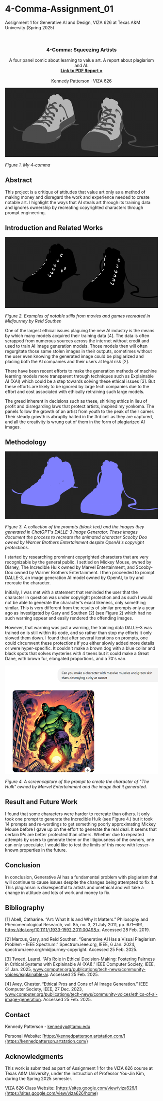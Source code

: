 # 4-Comma-Assignment_01
Assignment 1 for Generative AI and Design, VIZA 626 at Texas A&amp;M University (Spring 2025)

<!-- Improved compatibility of back to top link: See: https://github.com/othneildrew/Best-README-Template/pull/73 -->
<a id="readme-top"></a>

<!-- PROJECT SHIELDS -->
<!--
*** I'm using markdown "reference style" links for readability.
*** Reference links are enclosed in brackets [ ] instead of parentheses ( ).
*** See the bottom of this document for the declaration of the reference variables
*** for contributors-url, forks-url, etc. This is an optional, concise syntax you may use.
*** https://www.markdownguide.org/basic-syntax/#reference-style-links
-->




<!-- PROJECT LOGO -->
<br />
<div align="center">
  </a>

  <h3 align="center">4-Comma: Squeezing Artists</h3>

  <p align="center">
    A four panel comic about learning to value art. A report about plagiarism and AI.
    <br />
    <a href="https://github.com/yujnkm/4-comma-Assignment_01/blob/main/pdf/Reality-Distortion-Room-ISMAR-23.pdf"><strong>Link to PDF Report »</strong></a>
    <br />
    <br />
    <a href="https://website.com">Kennedy Patterson</a>
    &middot;
    <a href="https://sites.google.com/view/viza626/home">VIZA 626</a>
  </p>
</div>

[![4-comma][images-fig1]](https://example.com)

*Figure 1. My 4-comma*

<!-- Abstract -->
## Abstract
This project is a critique of attitudes that value art only as a method of making money and disregard the work and experience needed to create notable art. I highlight the ways that AI steals art through its training data and ignores ownership by recreating copyrighted characters through prompt engineering.

<!-- Introduction and Related Works -->
## Introduction and Related Works

[![4-comma][images-fig2]](https://example.com)

*Figure 2. Examples of notable stills from movies and games recreated in Midjourney by Reid Southen* 

One of the largest ethical issues plaguing the new AI industry is the means by which many models acquired their training data [4]. The data is often scrapped from numerous sources across the internet without credit and used to train AI Image generation models. Those models then will often regurgitate those same stolen images in their outputs, sometimes without the user even knowing the generated image could be plagiarized and placing both the AI companies and their users at legal risk [2].

There have been recent efforts to make the generation methods of machine learning models more transparent through techniques such as Explainable AI (XAI) which could be a step towards solving these ethical issues [3]. But these efforts are likely to be ignored by large tech companies due to the effort and cost associated with ethically retraining such large models.

The greed inherent in decisions such as these, shirking ethics in lieu of profit and disregarding laws that  protect artists, inspired my yonkoma. The panels follow the growth of an artist from youth to the peak of their career. Their steady growth is abruptly halted in the 3rd cell as they are captured, and all the creativity is wrung out of them in the form of plagiarized AI images. 


## Methodology
[![4-comma][images-fig3]](https://example.com)

*Figure 3. A collection of the prompts (black text) and the images they generated in ChatGPT's DALLE-3 Image Generator. These images document the process to recreate the animated character Scooby Doo owned by Warner Brothers Entertainment despite OpenAI's copyright protections.*

I started by researching prominent copyrighted characters that are very recognizable by the general public. I settled on Mickey Mouse, owned by Disney, The Incredible Hulk owned by Marvel Entertainment, and Scooby-Doo owned by Warner Brothers Entertainment. I then proceeded to prompt DALLE-3, an image generation AI model owned by OpenAI, to try and recreate the character.

Initially, I was met with a statement that reminded the user that the character in question was under copyright protection and as such I would not be able to generate the character's exact likeness, only something similar. This is very different from the results of similar prompts only a year ago as investigated by Gary and Southen [2] (see Figure 2) which had no such warning appear and easily rendered the offending images. 

However, that warning was just a warning, the training data DALLE-3 was trained on is still within its code, and so rather than stop my efforts it only slowed them down. I found that after several iterations on prompts, one could circumvent these protections if you either slowly added more details or were hyper-specific. It couldn't make a brown dog with a blue collar and black spots that solves mysteries with 4 teens but it could make a Great Dane, with brown fur, elongated proportions, and a 70's van.

[![4-comma][images-fig4]](https://example.com)

*Figure 4. A screencapture of the prompt to create the character of "The Hulk" owned by Marvel Entertainment and the image that it generated.*

## Result and Future Work
I found that some characters were harder to recreate than others. It only took one prompt to generate the Incredible Hulk (see Figure 4.) but it took 14 prompts and re-wordings to get something poorly approximating Mickey Mouse before I gave up on the effort to generate the real deal. It seems that certain IPs are better protected than others. Whether due to repeated attempts by users to generate them or the litigiousness of the owners, one can only speculate. I would like to test the limits of this more with lesser-known properties in the future.
## Conclusion
In conclusion, Generative AI has a fundamental problem with plagiarism that will continue to cause issues despite the changes being attempted to fix it. This plagiarism is disrespectful to artists and unethical and will take a change in attitude and lots of work and money to fix.

<!-- Bibliography -->
## Bibliography 
[1] Abell, Catharine. “Art: What It Is and Why It Matters.” Philosophy and Phenomenological Research, vol. 85, no. 3, 21 July 2011, pp. 671–691, https://doi.org/10.1111/j.1933-1592.2011.00498.x. Accessed 28 Feb. 2019.

[2] Marcus, Gary, and Reid Southen. “Generative AI Has a Visual Plagiarism Problem - IEEE Spectrum.” Spectrum.ieee.org, IEEE, 6 Jan. 2024, spectrum.ieee.org/midjourney-copyright. Accessed 25 Feb. 2025.

[3] Tweed, Laurel. “AI’s Role in Ethical Decision-Making: Fostering Fairness in Critical Systems with Explainable AI (XAI).” IEEE Computer Society, IEEE, 31 Jan. 2025, www.computer.org/publications/tech-news/community-voices/explainable-ai. Accessed 25 Feb. 2025. 

[4] Avey, Chester. “Ethical Pros and Cons of AI Image Generation.” IEEE Computer Society, IEEE, 27 Dec. 2023, www.computer.org/publications/tech-news/community-voices/ethics-of-ai-image-generation. Accessed 25 Feb. 2025.



<!-- CONTACT -->
## Contact

Kennedy Patterson - kennedyp@tamu.edu

Personal Website: [https://kennedpatterson.artstation.com/](https://kennedpatterson.artstation.com/)




<!-- ACKNOWLEDGMENTS -->
## Acknowledgments

This work is submitted as part of Assignment 1 for the VIZA 626 course at Texas A&M University, under the instruction of Professor You-Jin Kim, during the Spring 2025 semester.

VIZA 626 Class Website: [https://sites.google.com/view/viza626/](https://sites.google.com/view/viza626/home)

<!-- MARKDOWN LINKS & IMAGES -->
<!-- https://www.markdownguide.org/basic-syntax/#reference-style-links -->
[contributors-shield]: https://img.shields.io/github/contributors/othneildrew/Best-README-Template.svg?style=for-the-badge
[contributors-url]: https://github.com/othneildrew/Best-README-Template/graphs/contributors
[forks-shield]: https://img.shields.io/github/forks/othneildrew/Best-README-Template.svg?style=for-the-badge
[forks-url]: https://github.com/othneildrew/Best-README-Template/network/members
[stars-shield]: https://img.shields.io/github/stars/othneildrew/Best-README-Template.svg?style=for-the-badge
[stars-url]: https://github.com/othneildrew/Best-README-Template/stargazers
[issues-shield]: https://img.shields.io/github/issues/othneildrew/Best-README-Template.svg?style=for-the-badge
[issues-url]: https://github.com/othneildrew/Best-README-Template/issues
[license-shield]: https://img.shields.io/github/license/othneildrew/Best-README-Template.svg?style=for-the-badge
[license-url]: https://github.com/othneildrew/Best-README-Template/blob/master/LICENSE.txt
[linkedin-shield]: https://img.shields.io/badge/-LinkedIn-black.svg?style=for-the-badge&logo=linkedin&colorB=555
[linkedin-url]: https://linkedin.com/in/othneildrew
[product-screenshot]: images/screenshot.png
[images-fig1]: images/fig1.png
[images-fig2]: images/fig2.png
[images-fig3]: images/fig3.png
[images-fig4]: images/fig4.png
[images-fig5]: images/fig5.png
[images-fig6]: images/fig6.png
[Next.js]: https://img.shields.io/badge/next.js-000000?style=for-the-badge&logo=nextdotjs&logoColor=white
[Next-url]: https://nextjs.org/
[React.js]: https://img.shields.io/badge/React-20232A?style=for-the-badge&logo=react&logoColor=61DAFB
[React-url]: https://reactjs.org/
[Vue.js]: https://img.shields.io/badge/Vue.js-35495E?style=for-the-badge&logo=vuedotjs&logoColor=4FC08D
[Vue-url]: https://vuejs.org/
[Angular.io]: https://img.shields.io/badge/Angular-DD0031?style=for-the-badge&logo=angular&logoColor=white
[Angular-url]: https://angular.io/
[Svelte.dev]: https://img.shields.io/badge/Svelte-4A4A55?style=for-the-badge&logo=svelte&logoColor=FF3E00
[Svelte-url]: https://svelte.dev/
[Laravel.com]: https://img.shields.io/badge/Laravel-FF2D20?style=for-the-badge&logo=laravel&logoColor=white
[Laravel-url]: https://laravel.com
[Bootstrap.com]: https://img.shields.io/badge/Bootstrap-563D7C?style=for-the-badge&logo=bootstrap&logoColor=white
[Bootstrap-url]: https://getbootstrap.com
[JQuery.com]: https://img.shields.io/badge/jQuery-0769AD?style=for-the-badge&logo=jquery&logoColor=white
[JQuery-url]: https://jquery.com 
